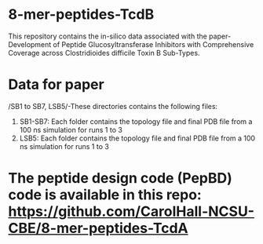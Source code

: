 # 8-mer-peptides-TcdB
This repository contains the in-silico data associated with the paper-Development of Peptide Glucosyltransferase Inhibitors with Comprehensive Coverage across Clostridioides difficile Toxin B Sub-Types. 

# Data for paper
/SB1 to SB7, LSB5/-These directories contains the following files:
1. SB1-SB7: Each folder contains the topology file and final PDB file from a 100 ns simulation for runs 1 to 3
2. LSB5: Each folder contains the topology file and final PDB file from a 100 ns simulation for runs 1 to 3

# The peptide design code (PepBD) code is available in this repo: https://github.com/CarolHall-NCSU-CBE/8-mer-peptides-TcdA
